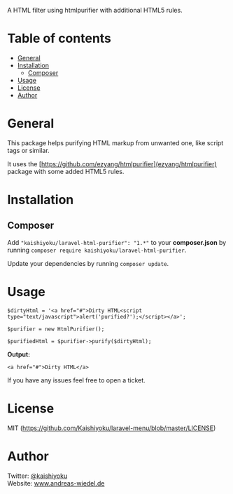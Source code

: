 A HTML filter using htmlpurifier with additional HTML5 rules.

Table of contents
=================

  * [General](#general)
  * [Installation](#installation)
    * [Composer](#composer)
  * [Usage](#usage)
  * [License](#license)
  * [Author](#author)


General
=======
This package helps purifying HTML markup from unwanted one, like script tags or similar.

It uses the [https://github.com/ezyang/htmlpurifier](ezyang/htmlpurifier) package with some added HTML5 rules. 

Installation
============

Composer
--------
Add ```"kaishiyoku/laravel-html-purifier": "1.*"``` to your **composer.json**
by running ```composer require kaishiyoku/laravel-html-purifier```.

Update your dependencies by running ```composer update```.

Usage
=====
```
$dirtyHtml = '<a href="#">Dirty HTML<script type="text/javascript">alert('purified?');</script></a>';

$purifier = new HtmlPurifier();

$purifiedHtml = $purifier->purify($dirtyHtml);
```

**Output:**
```
<a href="#">Dirty HTML</a>
```

If you have any issues feel free to open a ticket.

License
=======
MIT (https://github.com/Kaishiyoku/laravel-menu/blob/master/LICENSE)


Author
======
Twitter: [@kaishiyoku](https://twitter.com/kaishiyoku)  
Website: www.andreas-wiedel.de